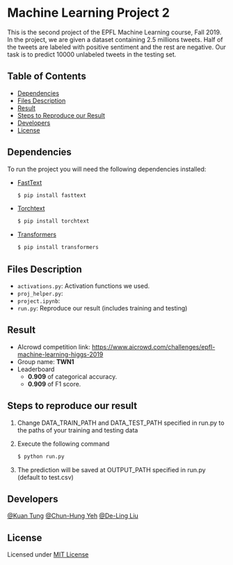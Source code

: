 # Machine Learning Project 2
This is the second project of the EPFL Machine Learning course, Fall 2019. In the project, we are given a dataset containing 2.5 millions tweets. Half of the tweets are labeled with positive sentiment and the rest are negative. Our task is to predict 10000 unlabeled tweets in the testing set. 

## Table of Contents

- [Dependencies](#dependencies)
- [Files Description](#files-description)
- [Result](#result)
- [Steps to Reproduce our Result](#steps-to-reproduce-our-result)
- [Developers](#developers)
- [License](#license)

## Dependencies

To run the project you will need the following dependencies installed:

* [FastText]
    ```bash
    $ pip install fasttext
    ```
    
* [Torchtext]
    ```bash
    $ pip install torchtext
    ```
    
* [Transformers]
    ```bash
    $ pip install transformers
    ```

## Files Description

- `activations.py`: Activation functions we used.
- `proj_helper.py`: 
- `project.ipynb`:
- `run.py`: Reproduce our result (includes training and testing)

## Result
* AIcrowd competition link: https://www.aicrowd.com/challenges/epfl-machine-learning-higgs-2019
* Group name: **TWN1**
* Leaderboard 
  - **0.909** of categorical accuracy.
  - **0.909** of F1 score.

## Steps to reproduce our result
1. Change DATA_TRAIN_PATH and DATA_TEST_PATH specified in run.py to the paths of your training and testing data
2. Execute the following command
    ```bash
    $ python run.py
    ```
    
3. The prediction will be saved at OUTPUT_PATH specified in run.py (default to test.csv)


## Developers
[@Kuan Tung](https://www.aicrowd.com/participants/kuan)
[@Chun-Hung Yeh](https://www.aicrowd.com/participants/yeh)
[@De-Ling Liu](https://www.aicrowd.com/participants/snoopy)

[FastText]: <https://pypi.python.org/pypi/fasttext>
[Torchtext]: <https://pypi.org/project/torchtext/>
[Transformers]: <https://pypi.org/project/transformers/>

## License
Licensed under [MIT License](LICENSE)

